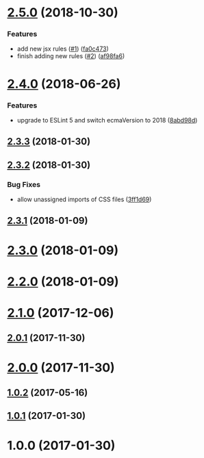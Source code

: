 <a name="2.5.0"></a>
# [2.5.0](https://github.com/neptunejs/eslint-config-react/compare/v2.4.0...v2.5.0) (2018-10-30)


### Features

* add new jsx rules ([#1](https://github.com/neptunejs/eslint-config-react/issues/1)) ([fa0c473](https://github.com/neptunejs/eslint-config-react/commit/fa0c473))
* finish adding new rules ([#2](https://github.com/neptunejs/eslint-config-react/issues/2)) ([af98fa6](https://github.com/neptunejs/eslint-config-react/commit/af98fa6))



<a name="2.4.0"></a>
# [2.4.0](https://github.com/neptunejs/eslint-config-react/compare/v2.3.3...v2.4.0) (2018-06-26)


### Features

* upgrade to ESLint 5 and switch ecmaVersion to 2018 ([8abd98d](https://github.com/neptunejs/eslint-config-react/commit/8abd98d))



<a name="2.3.3"></a>
## [2.3.3](https://github.com/neptunejs/eslint-config-react/compare/v2.3.2...v2.3.3) (2018-01-30)



<a name="2.3.2"></a>
## [2.3.2](https://github.com/neptunejs/eslint-config-react/compare/v2.3.1...v2.3.2) (2018-01-30)


### Bug Fixes

* allow unassigned imports of CSS files ([3ff1d69](https://github.com/neptunejs/eslint-config-react/commit/3ff1d69))



<a name="2.3.1"></a>
## [2.3.1](https://github.com/neptunejs/eslint-config-react/compare/v2.3.0...v2.3.1) (2018-01-09)



<a name="2.3.0"></a>
# [2.3.0](https://github.com/neptunejs/eslint-config-react/compare/v2.2.0...v2.3.0) (2018-01-09)



<a name="2.2.0"></a>
# [2.2.0](https://github.com/neptunejs/eslint-config-react/compare/v2.1.0...v2.2.0) (2018-01-09)



<a name="2.1.0"></a>
# [2.1.0](https://github.com/neptunejs/eslint-config-react/compare/v2.0.1...v2.1.0) (2017-12-06)



<a name="2.0.1"></a>
## [2.0.1](https://github.com/neptunejs/eslint-config-react/compare/v2.0.0...v2.0.1) (2017-11-30)



<a name="2.0.0"></a>
# [2.0.0](https://github.com/neptunjs/eslint-config-react/compare/v1.0.2...v2.0.0) (2017-11-30)



<a name="1.0.2"></a>
## [1.0.2](https://github.com/neptunjs/eslint-config-react/compare/v1.0.1...v1.0.2) (2017-05-16)



<a name="1.0.1"></a>
## [1.0.1](https://github.com/neptunjs/eslint-config-react/compare/v1.0.0...v1.0.1) (2017-01-30)



<a name="1.0.0"></a>
# 1.0.0 (2017-01-30)



